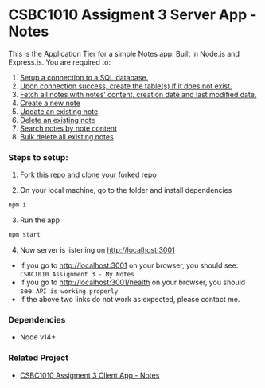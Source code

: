 # CSBC1010 Assigment 3 Server App - Notes

This is the Application Tier for a simple Notes app. Built in Node.js and Express.js. You are required to:
1. [Setup a connection to a SQL database.](https://github.com/vivienfan/csbc1010-notes-app-server/blob/master/src/app.js#L27-L29)
2. [Upon connection success, create the table(s) if it does not exist.](https://github.com/vivienfan/csbc1010-notes-app-server/blob/master/src/app.js#L31-L33)
3. [Fetch all notes with notes’ content, creation date and last modified date.](https://github.com/vivienfan/csbc1010-notes-app-server/blob/master/src/routes/notes.js#L5-L59)
4. [Create a new note](https://github.com/vivienfan/csbc1010-notes-app-server/blob/master/src/routes/note.js#L5-L60)
5. [Update an existing note](https://github.com/vivienfan/csbc1010-notes-app-server/blob/master/src/routes/note.js#L62-L119)
6. [Delete an existing note](https://github.com/vivienfan/csbc1010-notes-app-server/blob/master/src/routes/note.js#L121-L163)
7. [Search notes by note content](https://github.com/vivienfan/csbc1010-notes-app-server/blob/master/src/routes/notes.js#L61-L116)
8. [Bulk delete all existing notes](https://github.com/vivienfan/csbc1010-notes-app-server/blob/master/src/routes/notes.js#L118-L156)


### Steps to setup:

1. [Fork this repo and clone your forked repo](https://docs.github.com/en/get-started/quickstart/fork-a-repo)


2. On your local machine, go to the folder and install dependencies
```bash
npm i

```

3. Run the app
```bash
npm start

```

4. Now server is listening on [http://localhost:3001](http://localhost:3001)
- If you go to [http://localhost:3001](http://localhost:3001) on your browser, you should see: `CSBC1010 Assignment 3 - My Notes`
- If you go to [http://localhost:3001/health](http://localhost:3001/health) on your browser, you should see: `API is working properly`
- If the above two links do not work as expected, please contact me.


### Dependencies 
- Node v14+

### Related Project
- [CSBC1010 Assigment 3 Client App - Notes](https://github.com/vivienfan/csbc1010-notes-app-client)
